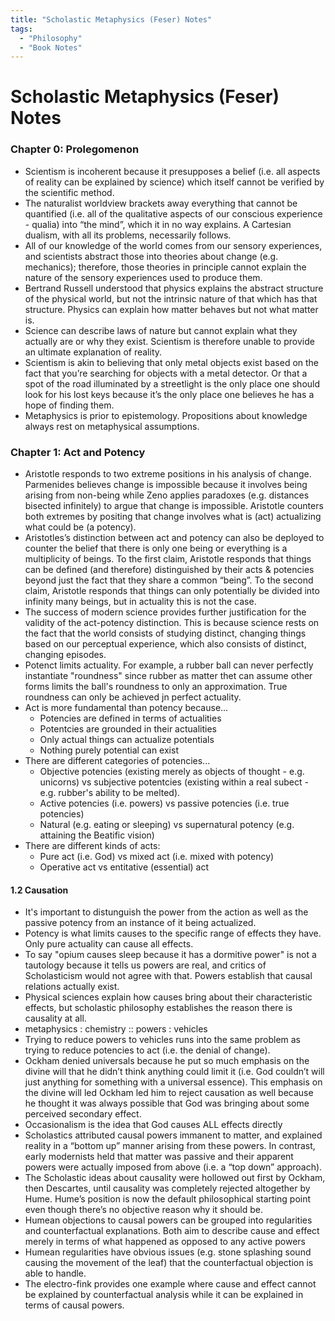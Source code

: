 ```yaml
---
title: "Scholastic Metaphysics (Feser) Notes"
tags:
  - "Philosophy"
  - "Book Notes"
---
```


# Scholastic Metaphysics (Feser) Notes

### Chapter 0: Prolegomenon 

- Scientism is incoherent because it presupposes a belief (i.e. all aspects of reality can be explained by science) which itself cannot be verified by the scientific method.
- The naturalist worldview brackets away everything that cannot be quantified (i.e. all of the qualitative aspects of our conscious experience - qualia) into “the mind”, which it in no way explains. A Cartesian dualism, with all its problems, necessarily follows.
- All of our knowledge of the world comes from our sensory experiences, and scientists abstract those into theories about change (e.g. mechanics); therefore, those theories in principle cannot explain the nature of the sensory experiences used to produce them.
- Bertrand Russell understood that physics explains the abstract structure of the physical world, but not the intrinsic nature of that which has that structure. Physics can explain how matter behaves but not what matter is.
- Science can describe laws of nature but cannot explain what they actually are or why they exist. Scientism is therefore unable to provide an ultimate explanation of reality.
- Scientism is akin to believing that only metal objects exist based on the fact that you’re searching for objects with a metal detector. Or that a spot of the road illuminated by a streetlight is the only place one should look for his lost keys because it’s the only place one believes he has a hope of finding them.
- Metaphysics is prior to epistemology. Propositions about knowledge always rest on metaphysical assumptions.

### Chapter 1: Act and Potency
- Aristotle responds to two extreme positions in his analysis of change. Parmenides believes change is impossible because it involves being arising from non-being while Zeno applies paradoxes (e.g. distances bisected infinitely) to argue that change is impossible. Aristotle counters both extremes by positing that change involves what is (act) actualizing what could be (a potency).
- Aristotles’s distinction between act and potency can also be deployed to counter the belief that there is only one being or everything is a multiplicity of beings. To the first claim, Aristotle responds that things can be defined (and therefore) distinguished by their acts & potencies beyond just the fact that they share a common “being”. To the second claim, Aristotle responds that things can only potentially be divided into infinity many beings, but in actuality this is not the case.
- The success of modern science provides further
justification for the validity of the act-potency 
distinction. This is because science rests on the 
fact that the world consists of studying distinct, 
changing things based on our perceptual experience, 
which also consists of distinct, changing episodes.
- Potenct limits actuality. For example, a rubber 
ball can never perfectly instantiate "roundness" 
since rubber as matter thet can assume other forms 
limits the ball's roundness to only an approximation. 
True roundness can only be achieved jn perfect actuality.
- Act is more fundamental than potency because...
  - Potencies are defined in terms of actualities
  - Potentcies are grounded in their actualities
  - Only actual things can actualize potentials
  - Nothing purely potential can exist
- There are different categories of potencies...
  - Objective potencies (existing merely as objects of 
  thought - e.g. unicorns) vs subjective potentcies 
  (existing within a real subect - e.g. rubber's ability
  to be melted).
  - Active potencies (i.e. powers) vs passive 
  potencies (i.e. true potencies)
  - Natural (e.g. eating or sleeping) vs supernatural 
  potency (e.g. attaining the Beatific vision)
- There are different kinds of acts:
  - Pure act (i.e. God) vs mixed act (i.e. mixed with potency)
  - Operative act vs entitative (essential) act


#### 1.2 Causation
- It's important to distunguish the power from the action
as well as the passive potency from an instance of it
being actualized.
- Potency is what limits causes to the specific range of
effects they have. Only pure actuality can cause all effects.
- To say "opium causes sleep because it has a dormitive power"
is not a tautology because it tells us powers are real, and 
critics of Scholasticism would not agree with that. Powers
establish that causal relations actually exist.
- Physical sciences explain how causes bring about their 
characteristic effects, but scholastic philosophy establishes
the reason there is causality at all.
- metaphysics : chemistry :: powers : vehicles
- Trying to reduce powers to vehicles runs into the same problem
as trying to reduce potencies to act (i.e. the denial of change).
- Ockham denied universals because he put so much emphasis on the 
divine will that he didn’t think anything could limit it (i.e. 
God couldn’t will just anything for something with a universal 
essence). This emphasis on the divine will led Ockham led him to 
reject causation as well because he thought it was always possible 
that God was bringing about some perceived secondary effect.
- Occasionalism is the idea that God causes ALL effects directly
- Scholastics attributed causal powers immanent to matter, and 
explained reality in a “bottom up” manner arising from these 
powers. In contrast, early modernists held that matter was passive 
and their apparent powers were actually imposed from above (i.e. 
a “top down” approach). 
- The Scholastic ideas about causality were hollowed out first 
by Ockham, then Descartes, until causality was completely rejected 
altogether by Hume. Hume’s position is now the default 
philosophical starting point even though there’s no objective 
reason why it should be.
- Humean objections to causal powers can be grouped into 
regularities and counterfactual explanations. Both aim to describe 
cause and effect merely in terms of what happened as opposed to 
any active powers
- Humean regularities have obvious issues (e.g. stone splashing 
sound causing the movement of the leaf) that the counterfactual 
objection is able to handle.
- The electro-fink provides one example where cause and effect 
cannot be explained by counterfactual analysis while it can be 
explained in terms of causal powers.


